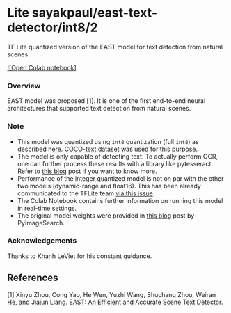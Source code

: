 # Lite sayakpaul/east-text-detector/int8/2
TF Lite quantized version of the EAST model for text detection from natural scenes.

<!-- parent-model: sayakpaul/east-text-detector/1 -->
<!-- asset-path: https://github.com/sayakpaul/Adventures-in-TensorFlow-Lite/releases/download/v0.12.0/east_model_int8_tflite.tar.gz -->

[![Open Colab notebook]](https://colab.research.google.com/github/sayakpaul/Adventures-in-TensorFlow-Lite/blob/master/EAST_TFLite.ipynb)

### Overview
EAST model was proposed [1]. It is one of the first end-to-end neural architectures that supported text detection from natural scenes. 

### Note
- This model was quantized using `int8` quantization (full `int8`) as described [here](https://www.tensorflow.org/lite/performance/post_training_quantization#full_integer_quantization). [COCO-text](https://vision.cornell.edu/se3/coco-text-2/) dataset was used for this purpose. 
- The model is only capable of detecting text. To actually perform OCR, one can further process these results with a library like pytesseract. Refer to [this blog](https://www.pyimagesearch.com/2018/09/17/opencv-ocr-and-text-recognition-with-tesseract/) post if you want to know more.
- Performance of the integer quantized model is not on par with the other two models (dynamic-range and float16). This has been already communicated to the TFLite team [via this issue](https://github.com/tensorflow/tensorflow/issues/45958).
- The Colab Notebook contains further information on running this model in real-time settings.
- The original model weights were provided in [this blog](https://www.pyimagesearch.com/2018/08/20/opencv-text-detection-east-text-detector/) post by PyImageSearch. 

### Acknowledgements
Thanks to Khanh LeViet for his constant guidance.

References
--------------
[1] Xinyu Zhou, Cong Yao, He Wen, Yuzhi Wang, Shuchang Zhou, Weiran He, and Jiajun Liang. [EAST: An Efficient and Accurate Scene Text Detector](https://arxiv.org/abs/1704.03155). 
